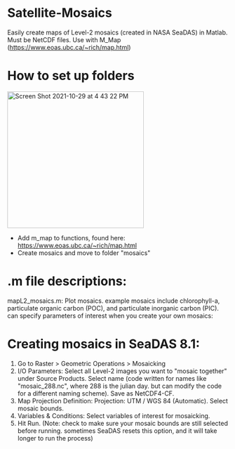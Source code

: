 # Satellite-Mosaics
Easily create maps of Level-2 mosaics (created in NASA SeaDAS) in Matlab. Must be NetCDF files. Use with M_Map (https://www.eoas.ubc.ca/~rich/map.html)

# How to set up folders
<img width="311" alt="Screen Shot 2021-10-29 at 4 43 22 PM" src="https://user-images.githubusercontent.com/83712030/139499427-cad50cc9-68d9-4f1d-98bf-edc9e36bf9b9.png">

- Add m_map to functions, found here: https://www.eoas.ubc.ca/~rich/map.html
- Create mosaics and move to folder "mosaics"

# .m file descriptions:
mapL2_mosaics.m: Plot mosaics. example mosaics include chlorophyll-a, particulate organic carbon (POC), and particulate inorganic carbon (PIC). can specify parameters of interest when you create your own mosaics:

# Creating mosaics in SeaDAS 8.1:
1. Go to Raster > Geometric Operations > Mosaicking
2. I/O Parameters: Select all Level-2 images you want to "mosaic together" under Source Products. Select name (code written for names like "mosaic_288.nc", where 288 is the julian day. but can modify the code for a different naming scheme). Save as NetCDF4-CF.
3. Map Projection Definition: Projection: UTM / WGS 84 (Automatic). Select mosaic bounds. 
4. Variables & Conditions: Select variables of interest for mosaicking.
5. Hit Run. (Note: check to make sure your mosaic bounds are still selected before running. sometimes SeaDAS resets this option, and it will take longer to run the process)
